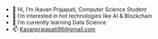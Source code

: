 - 👋 Hi, I’m /kavan Prajapati, Computer Science Student
- 👀 I’m interested in hot technologies like AI & Blockchain
- 🌱 I’m currently learning Data Science
- 📫 Kavanprajapati96@gmail.com

<!---
kavan24/kavan24 is a ✨ special ✨ repository because its `README.md` (this file) appears on your GitHub profile.
You can click the Preview link to take a look at your changes.
--->
